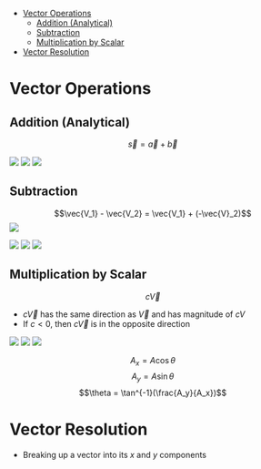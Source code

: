 - [Vector Operations](#Vector%20Operations)
	- [Addition (Analytical)](#Addition%20(Analytical))
	- [Subtraction](#Subtraction)
	- [Multiplication by Scalar](#Multiplication%20by%20Scalar)
- [Vector Resolution](#Vector%20Resolution)




# Vector Operations

## Addition (Analytical)
$$\vec{s} = \vec{a} + \vec{b}$$

![](Pasted%20image%2020230622205914.png)
![](Pasted%20image%2020230625153111.png)
![](Pasted%20image%2020230625153124.png)

## Subtraction
$$\vec{V_1} - \vec{V_2} = \vec{V_1} + (-\vec{V}_2)$$
![](Pasted%20image%2020230625141403.png)

![](Pasted%20image%2020230625153156.png)
![](Pasted%20image%2020230625153207.png)
![](Pasted%20image%2020230625153220.png)


## Multiplication by Scalar
$$c\vec{V}$$
- $c\vec{V}$ has the same direction as $\vec{V}$ and has magnitude of $cV$
- If $c<0$, then $c\vec{V}$ is in the opposite direction

![](Pasted%20image%2020230625153252.png)
![](Pasted%20image%2020230625153401.png)
![](Pasted%20image%2020230625153451.png)

$$A_x = A \cos \theta$$
$$A_y = A \sin \theta$$
$$\theta = \tan^{-1}(\frac{A_y}{A_x})$$



# Vector Resolution
- Breaking up a vector into its $x$ and $y$ components